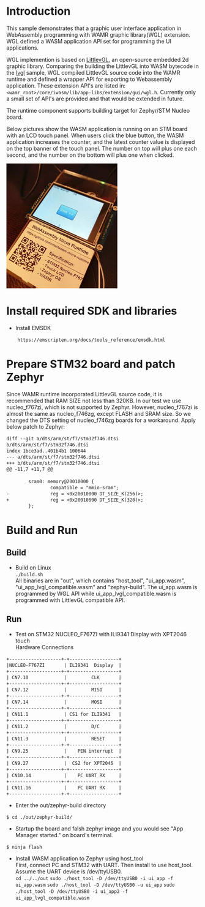 Introduction
==============
This sample demonstrates that a graphic user interface application in WebAssembly programming with WAMR graphic library(WGL) extension. WGL defined a WASM application API set for programming the UI applications. 

WGL implemention is based on [LittlevGL](https://github.com/littlevgl/), an open-source embedded 2d graphic library. Comparing the building the LittlevGL into WASM bytecode in the [lvgl](../lvgl) sample, WGL compiled LittlevGL source code into the WAMR runtime and defined a wrapper API for exporting to Webassembly application. These extension API's are listed in: `<wamr_root>/core/iwasm/lib/app-libs/extension/gui/wgl.h`. Currently only a small set of API's are provided and that would be extended in future.


The runtime component supports building target for Zephyr/STM Nucleo board.

Below pictures show the WASM application is running on an STM board with an LCD touch panel. When users click the blue button, the WASM application increases the counter, and the latest counter value is displayed on the top banner of the touch panel. The number on top will plus one each second, and the number on the bottom will plus one when clicked.


![WAMR UI SAMPLE](pics/vgl_demo2.png "WAMR UI DEMO")

Install required SDK and libraries
==============
- Install EMSDK
```
    https://emscripten.org/docs/tools_reference/emsdk.html
```

Prepare STM32 board and patch Zephyr
==============
Since WAMR runtime incorporated LittlevGL source code, it is recommended that RAM SIZE not less than 320KB. In our test we use nucleo_f767zi, which is not supported by Zephyr. However, nucleo_f767zi is almost the same as nucleo_f746zg, except FLASH and SRAM size. So we changed the DTS setting of nucleo_f746zg boards for a workaround. Apply below patch to Zephyr:
```
diff --git a/dts/arm/st/f7/stm32f746.dtsi b/dts/arm/st/f7/stm32f746.dtsi
index 1bce3ad..401b4b1 100644
--- a/dts/arm/st/f7/stm32f746.dtsi
+++ b/dts/arm/st/f7/stm32f746.dtsi
@@ -11,7 +11,7 @@
 
        sram0: memory@20010000 {
                compatible = "mmio-sram";
-               reg = <0x20010000 DT_SIZE_K(256)>;
+               reg = <0x20010000 DT_SIZE_K(320)>;
        };
```

Build and Run
==============

Build
--------------------------------
- Build on Linux</br>
`./build.sh`</br>
    All binaries are in "out", which contains "host_tool", "ui_app.wasm", "ui_app_lvgl_compatible.wasm" and "zephyr-build". The ui_app.wasm is programmed by WGL API while ui_app_lvgl_compatible.wasm is programmed with LittlevGL compatible API.

Run
--------------------------------
- Test on STM32 NUCLEO_F767ZI with ILI9341 Display with XPT2046 touch</br>
Hardware Connections

```
+-------------------+-+------------------+
|NUCLEO-F767ZI       | ILI9341  Display  |
+-------------------+-+------------------+
| CN7.10             |         CLK       |
+-------------------+-+------------------+
| CN7.12             |         MISO      |
+-------------------+-+------------------+
| CN7.14             |         MOSI      |
+-------------------+-+------------------+
| CN11.1             | CS1 for ILI9341   |
+-------------------+-+------------------+
| CN11.2             |         D/C       |
+-------------------+-+------------------+
| CN11.3             |         RESET     |
+-------------------+-+------------------+
| CN9.25             |    PEN interrupt  |
+-------------------+-+------------------+
| CN9.27             |  CS2 for XPT2046  |
+-------------------+-+------------------+
| CN10.14            |    PC UART RX     |
+-------------------+-+------------------+
| CN11.16            |    PC UART RX     |
+-------------------+-+------------------+
```

- Enter the out/zephyr-build directory<br/>
```
$ cd ./out/zephyr-build/
```

- Startup the board and falsh zephyr image and you would see "App Manager started." on board's terminal.<br/>
```
$ ninja flash
```


- Install WASM application to Zephyr using host_tool</br>
First, connect PC and STM32 with UART. Then install to use host_tool. Assume the UART device is /dev/ttyUSB0.</br>
`cd ../../out`
`sudo ./host_tool -D /dev/ttyUSB0 -i ui_app -f ui_app.wasm`
`sudo ./host_tool -D /dev/ttyUSB0 -u ui_app`
`sudo ./host_tool -D /dev/ttyUSB0 -i ui_app2 -f ui_app_lvgl_compatible.wasm`

